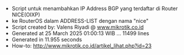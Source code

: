 - Script untuk menambahkan IP Address BGP yang terdaftar di Router NICE(OIXP)
- ke RouterOS dalam ADDRESS-LIST dengan nama "nice"
- Script created by: Valens Riyadi @ www.mikrotik.co.id
- Generated at 25 March 2025 01:00:13 WIB ... 11499 lines
- Generated in 11.955 seconds
- How-to: http://www.mikrotik.co.id/artikel_lihat.php?id=23
